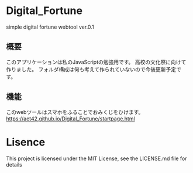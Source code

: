# Digital_Fortune
simple digital fortune webtool
ver.0.1
## 概要
このアプリケーションは私のJavaScriptの勉強用です。
高校の文化祭に向けて作りました。
フォルダ構成は何も考えて作られていないので今後更新予定です。
## 機能
このwebツールはスマホをふることでおみくじをひけます。
https://aet42.github.io/Digital_Fortune/startpage.html
# Lisence

This project is licensed under the MIT License, see the LICENSE.md file for details

